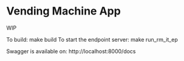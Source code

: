 # Vending Machine App
WIP

To build: 
  make build
To start the endpoint server: 
  make run_rm_it_ep

Swagger is available on: http://localhost:8000/docs
